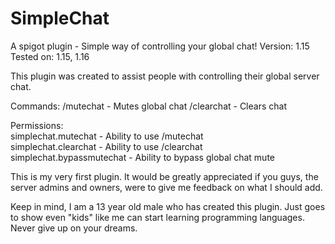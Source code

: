 # SimpleChat
A spigot plugin - Simple way of controlling your global chat!
Version: 1.15
Tested on: 1.15, 1.16

This plugin was created to assist people with controlling their global server chat.

Commands:
/mutechat - Mutes global chat
/clearchat - Clears chat

Permissions:                                   
simplechat.mutechat - Ability to use /mutechat                            
simplechat.clearchat - Ability to use /clearchat                          
simplechat.bypassmutechat - Ability to bypass global chat mute                      

This is my very first plugin. It would be greatly appreciated if you guys, the server admins and owners, were to give me feedback on what I should add.


Keep in mind, I am a 13 year old male who has created this plugin. Just goes to show even "kids" like me can start learning programming languages. Never give up on your dreams.
